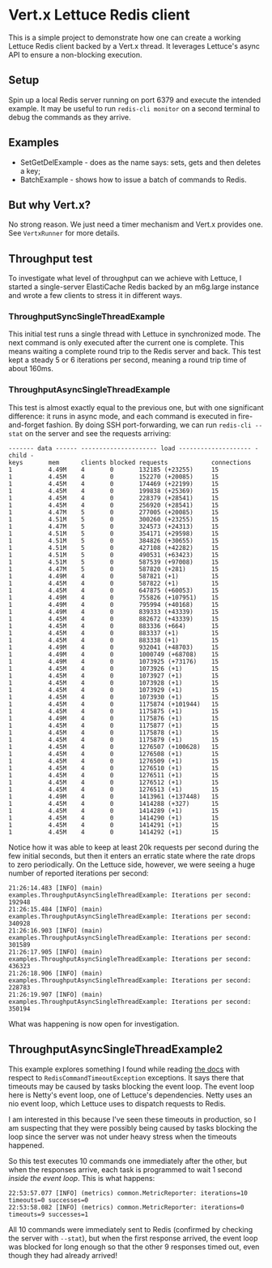 
# Vert.x Lettuce Redis client

This is a simple project to demonstrate how one can create a working Lettuce Redis client backed by a Vert.x thread. It leverages Lettuce's async API to ensure a non-blocking execution.

## Setup

Spin up a local Redis server running on port 6379 and execute the intended example. It may be useful to run `redis-cli monitor` on a second terminal to debug the commands as they arrive.

## Examples

* SetGetDelExample - does as the name says: sets, gets and then deletes a key;
* BatchExample - shows how to issue a batch of commands to Redis.

## But why Vert.x?

No strong reason. We just need a timer mechanism and Vert.x provides one. See `VertxRunner` for more details.

## Throughput test

To investigate what level of throughput can we achieve with Lettuce, I started a single-server ElastiCache Redis backed by an m6g.large instance and wrote a few clients to stress it in different ways.

### ThroughputSyncSingleThreadExample

This initial test runs a single thread with Lettuce in synchronized mode. The next command is only executed after the current one is complete. This means waiting a complete round trip to the Redis server and back. This test kept a steady 5 or 6 iterations per second, meaning a round trip time of about 160ms.

### ThroughputAsyncSingleThreadExample

This test is almost exactly equal to the previous one, but with one significant difference: it runs in async mode, and each command is executed in fire-and-forget fashion. By doing SSH port-forwarding, we can run `redis-cli --stat` on the server and see the requests arriving:

```
------- data ------ --------------------- load -------------------- - child -
keys       mem      clients blocked requests            connections
1          4.49M    4       0       132185 (+23255)     15
1          4.45M    4       0       152270 (+20085)     15
1          4.45M    4       0       174469 (+22199)     15
1          4.45M    4       0       199838 (+25369)     15
1          4.45M    4       0       228379 (+28541)     15
1          4.45M    4       0       256920 (+28541)     15
1          4.47M    5       0       277005 (+20085)     15
1          4.51M    5       0       300260 (+23255)     15
1          4.47M    5       0       324573 (+24313)     15
1          4.51M    5       0       354171 (+29598)     15
1          4.51M    5       0       384826 (+30655)     15
1          4.51M    5       0       427108 (+42282)     15
1          4.51M    5       0       490531 (+63423)     15
1          4.51M    5       0       587539 (+97008)     15
1          4.47M    5       0       587820 (+281)       15
1          4.49M    4       0       587821 (+1)         15
1          4.45M    4       0       587822 (+1)         15
1          4.45M    4       0       647875 (+60053)     15
1          4.49M    4       0       755826 (+107951)    15
1          4.49M    4       0       795994 (+40168)     15
1          4.49M    4       0       839333 (+43339)     15
1          4.45M    4       0       882672 (+43339)     15
1          4.45M    4       0       883336 (+664)       15
1          4.45M    4       0       883337 (+1)         15
1          4.45M    4       0       883338 (+1)         15
1          4.49M    4       0       932041 (+48703)     15
1          4.49M    4       0       1000749 (+68708)    15
1          4.49M    4       0       1073925 (+73176)    15
1          4.45M    4       0       1073926 (+1)        15
1          4.45M    4       0       1073927 (+1)        15
1          4.45M    4       0       1073928 (+1)        15
1          4.45M    4       0       1073929 (+1)        15
1          4.45M    4       0       1073930 (+1)        15
1          4.45M    4       0       1175874 (+101944)   15
1          4.45M    4       0       1175875 (+1)        15
1          4.49M    4       0       1175876 (+1)        15
1          4.45M    4       0       1175877 (+1)        15
1          4.45M    4       0       1175878 (+1)        15
1          4.45M    4       0       1175879 (+1)        15
1          4.45M    4       0       1276507 (+100628)   15
1          4.45M    4       0       1276508 (+1)        15
1          4.45M    4       0       1276509 (+1)        15
1          4.45M    4       0       1276510 (+1)        15
1          4.45M    4       0       1276511 (+1)        15
1          4.45M    4       0       1276512 (+1)        15
1          4.45M    4       0       1276513 (+1)        15
1          4.49M    4       0       1413961 (+137448)   15
1          4.45M    4       0       1414288 (+327)      15
1          4.45M    4       0       1414289 (+1)        15
1          4.45M    4       0       1414290 (+1)        15
1          4.45M    4       0       1414291 (+1)        15
1          4.45M    4       0       1414292 (+1)        15
```

Notice how it was able to keep at least 20k requests per second during the few initial seconds, but then it enters an erratic state where the rate drops to zero periodically. On the Lettuce side, however, we were seeing a huge number of reported iterations per second:

```
21:26:14.483 [INFO] (main) examples.ThroughputAsyncSingleThreadExample: Iterations per second: 192948
21:26:15.484 [INFO] (main) examples.ThroughputAsyncSingleThreadExample: Iterations per second: 340928
21:26:16.903 [INFO] (main) examples.ThroughputAsyncSingleThreadExample: Iterations per second: 301589
21:26:17.905 [INFO] (main) examples.ThroughputAsyncSingleThreadExample: Iterations per second: 436323
21:26:18.906 [INFO] (main) examples.ThroughputAsyncSingleThreadExample: Iterations per second: 228783
21:26:19.907 [INFO] (main) examples.ThroughputAsyncSingleThreadExample: Iterations per second: 350194
```

What was happening is now open for investigation.

## ThroughputAsyncSingleThreadExample2

This example explores something I found while reading [the docs](https://lettuce.io/core/snapshot/reference/#faq.timeout) with respect to `RedisCommandTimeoutException` exceptions. It says there that timeouts may be caused by tasks blocking the event loop. The event loop here is Netty's event loop, one of Lettuce's dependencies. Netty uses an nio event loop, which Lettuce uses to dispatch requests to Redis.

I am interested in this because I've seen these timeouts in production, so I am suspecting that they were possibly being caused by tasks blocking the loop since the server was not under heavy stress when the timeouts happened.

So this test executes 10 commands one immediately after the other, but when the responses arrive, each task is programmed to wait 1 second *inside the event loop*. This is what happens:

```
22:53:57.077 [INFO] (metrics) common.MetricReporter: iterations=10 timeouts=0 successes=0
22:53:58.082 [INFO] (metrics) common.MetricReporter: iterations=0 timeouts=9 successes=1
```

All 10 commands were immediately sent to Redis (confirmed by checking the server with `--stat`), but when the first response arrived, the event loop was blocked for long enough so that the other 9 responses timed out, even though they had already arrived!